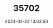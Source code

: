 ---
title: "35702"
category: "Nectandra olida"
draft: false
date: 2024-02-22 13:03:50
languages:
  Spanish; Castilian: ["Guipro"]
---